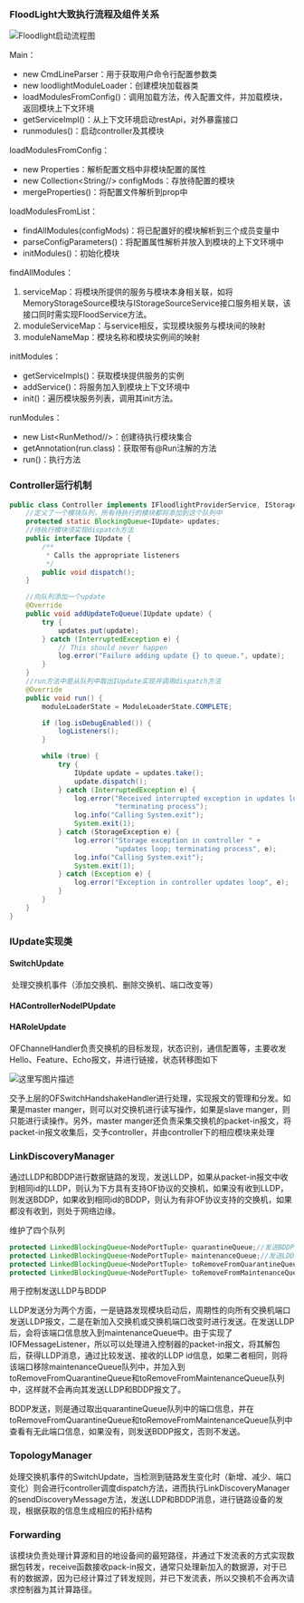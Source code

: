 ### FloodLight大致执行流程及组件关系

![Floodlight启动流程图](https://imagebag.oss-cn-chengdu.aliyuncs.com/img/20170330152748238)

Main：

- new CmdLineParser：用于获取用户命令行配置参数类
- new loodlightModuleLoader：创建模块加载器类
- loadModulesFromConfig()：调用加载方法，传入配置文件，并加载模块，返回模块上下文环境
- getServiceImpl()：从上下文环境启动restApi，对外暴露接口
- runmodules()：启动controller及其模块

loadModulesFromConfig：

- new Properties：解析配置文档中非模块配置的属性
- new Collection<String//> configMods：存放待配置的模块
- mergeProperties()：将配置文件解析到prop中

loadModulesFromList：

- findAllModules(configMods)：将已配置好的模块解析到三个成员变量中
- parseConfigParameters()：将配置属性解析并放入到模块的上下文环境中
- initModules()：初始化模块

findAllModules：

1. serviceMap：将模块所提供的服务与模块本身相关联，如将MemoryStorageSource模块与IStorageSourceService接口服务相关联，该接口同时需实现FloodService方法。
2. moduleServiceMap：与service相反，实现模块服务与模块间的映射
3. moduleNameMap：模块名称和模块实例间的映射

initModules：

- getServiceImpls()：获取模块提供服务的实例
- addService()：将服务加入到模块上下文环境中
- init()：遍历模块服务列表，调用其init方法。

runModules：

- new List<RunMethod//>：创建待执行模块集合
- getAnnotation(run.class)：获取带有@Run注解的方法
- run()：执行方法

### Controller运行机制

```java
public class Controller implements IFloodlightProviderService, IStorageSourceListener, IInfoProvider {
    //定义了一个模块队列，所有待执行的模块都将添加到这个队列中
    protected static BlockingQueue<IUpdate> updates;
    //待执行模块须实现dispatch方法
    public interface IUpdate {
        /**
         * Calls the appropriate listeners
         */
        public void dispatch();
    }

    //向队列添加一个update
    @Override
    public void addUpdateToQueue(IUpdate update) {
        try {
            updates.put(update);
        } catch (InterruptedException e) {
            // This should never happen
            log.error("Failure adding update {} to queue.", update);
        }
    }
    //run方法中是从队列中取出IUpdate实现并调用dispatch方法
    @Override
    public void run() {
        moduleLoaderState = ModuleLoaderState.COMPLETE;

        if (log.isDebugEnabled()) {
            logListeners();
        }

        while (true) {
            try {
                IUpdate update = updates.take();
                update.dispatch();
            } catch (InterruptedException e) {
                log.error("Received interrupted exception in updates loop;" +
                          "terminating process");
                log.info("Calling System.exit");
                System.exit(1);
            } catch (StorageException e) {
                log.error("Storage exception in controller " +
                          "updates loop; terminating process", e);
                log.info("Calling System.exit");
                System.exit(1);
            } catch (Exception e) {
                log.error("Exception in controller updates loop", e);
            }
        }
    }
}
```

### IUpdate实现类

#### SwitchUpdate

​	处理交换机事件（添加交换机、删除交换机、端口改变等）

#### HAControllerNodeIPUpdate

#### HARoleUpdate

OFChannelHandler负责交换机的目标发现，状态识别，通信配置等，主要收发Hello、Feature、Echo报文，并进行链接，状态转移图如下

![这里写图片描述](https://imagebag.oss-cn-chengdu.aliyuncs.com/img/20170412160614120)

交予上层的OFSwitchHandshakeHandler进行处理，实现报文的管理和分发。如果是master manger，则可以对交换机进行读写操作，如果是slave manger，则只能进行读操作。另外，master manger还负责采集交换机的packet-in报文，将packet-in报文收集后，交予controller，并由controller下的相应模块来处理

### LinkDiscoveryManager

通过LLDP和BDDP进行数据链路的发现，发送LLDP，如果从packet-in报文中收到相同id的LLDP，则认为下方具有支持OF协议的交换机，如果没有收到LLDP，则发送BDDP，如果收到相同id的BDDP，则认为有非OF协议支持的交换机，如果都没有收到，则处于网络边缘。

维护了四个队列

```java
protected LinkedBlockingQueue<NodePortTuple> quarantineQueue;//发送BDDP的端口集合
protected LinkedBlockingQueue<NodePortTuple> maintenanceQueue;//发送LDDP的端口集合
protected LinkedBlockingQueue<NodePortTuple> toRemoveFromQuarantineQueue;//quarantineQueue移出端口集合
protected LinkedBlockingQueue<NodePortTuple> toRemoveFromMaintenanceQueue;//maintenanceQueue移出端口集合
```

用于控制发送LLDP与BDDP

LLDP发送分为两个方面，一是链路发现模块启动后，周期性的向所有交换机端口发送LLDP报文，二是在新加入交换机或交换机端口改变时进行发送。在发送LLDP后，会将该端口信息放入到maintenanceQueue中。由于实现了IOFMessageListener，所以可以处理进入控制器的packet-in报文，将其解包后，获得LLDP消息，通过比较发送、接收的LLDP id信息，如果二者相同，则将该端口移除maintenanceQueue队列中，并加入到toRemoveFromQuarantineQueue和toRemoveFromMaintenanceQueue队列中，这样就不会再向其发送LLDP和BDDP报文了。

BDDP发送，则是通过取出quarantineQueue队列中的端口信息，并在toRemoveFromQuarantineQueue和toRemoveFromMaintenanceQueue队列中查看有无此端口信息，如果没有，则发送BDDP报文，否则不发送。

### TopologyManager

处理交换机事件的SwitchUpdate，当检测到链路发生变化时（新增、减少、端口变化）则会进行controller调度dispatch方法，进而执行LinkDiscoveryManager的sendDiscoveryMessage方法，发送LLDP和BDDP消息，进行链路设备的发现，根据获取的信息生成相应的拓扑结构

### Forwarding

该模块负责处理计算源和目的地设备间的最短路径，并通过下发流表的方式实现数据包转发，receive函数接收pack-in报文，通常只处理新加入的数据源，对于已有的数据源，因为已经计算过了转发规则，并已下发流表，所以交换机不会再次请求控制器为其计算路径。